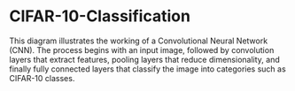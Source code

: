 # CIFAR-10-Classification
This diagram illustrates the working of a Convolutional Neural Network (CNN). The process begins with an input image, followed by convolution layers that extract features, pooling layers that reduce dimensionality, and finally fully connected layers that classify the image into categories such as CIFAR-10 classes.
